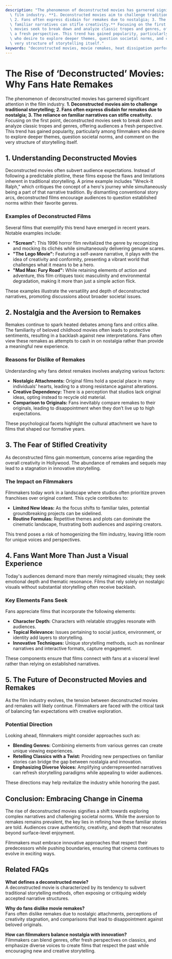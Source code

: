 ```yaml
---
description: "The phenomenon of deconstructed movies has garnered significant attention in the\
  \ film industry. **1. Deconstructed movies aim to challenge traditional storytelling;\
  \ 2. Fans often express disdain for remakes due to nostalgia; 3. The reliance on\
  \ familiar narratives can stifle creativity.** Focusing on the first point, deconstructed\
  \ movies seek to break down and analyze classic tropes and genres, offering audiences\
  \ a fresh perspective. This trend has gained popularity, particularly among filmmakers\
  \ who desire to explore deeper themes, question societal norms, and comment on the\
  \ very structure of storytelling itself."
keywords: "deconstructed movies, movie remakes, heat dissipation performance, die casting process"
---
```

# The Rise of ‘Deconstructed’ Movies: Why Fans Hate Remakes

The phenomenon of deconstructed movies has garnered significant attention in the film industry. **1. Deconstructed movies aim to challenge traditional storytelling; 2. Fans often express disdain for remakes due to nostalgia; 3. The reliance on familiar narratives can stifle creativity.** Focusing on the first point, deconstructed movies seek to break down and analyze classic tropes and genres, offering audiences a fresh perspective. This trend has gained popularity, particularly among filmmakers who desire to explore deeper themes, question societal norms, and comment on the very structure of storytelling itself.

## **1. Understanding Deconstructed Movies**

Deconstructed movies often subvert audience expectations. Instead of following a predictable plotline, these films expose the flaws and limitations inherent in traditional storytelling. A prime example includes "Wreck-It Ralph," which critiques the concept of a hero's journey while simultaneously being a part of that narrative tradition. By dismantling conventional story arcs, deconstructed films encourage audiences to question established norms within their favorite genres.

### **Examples of Deconstructed Films**

Several films that exemplify this trend have emerged in recent years. Notable examples include:

- **"Scream":** This 1996 horror film revitalized the genre by recognizing and mocking its clichés while simultaneously delivering genuine scares.
- **"The Lego Movie":** Featuring a self-aware narrative, it plays with the idea of creativity and conformity, presenting a vibrant world that challenges what it means to be a hero.
- **"Mad Max: Fury Road":** While retaining elements of action and adventure, this film critiques toxic masculinity and environmental degradation, making it more than just a simple action flick.
  
These examples illustrate the versatility and depth of deconstructed narratives, promoting discussions about broader societal issues.

## **2. Nostalgia and the Aversion to Remakes**

Remakes continue to spark heated debates among fans and critics alike. The familiarity of beloved childhood movies often leads to protective sentiments, resulting in a backlash against new interpretations. Fans often view these remakes as attempts to cash in on nostalgia rather than provide a meaningful new experience.

### **Reasons for Dislike of Remakes**

Understanding why fans detest remakes involves analyzing various factors:

- **Nostalgic Attachments:** Original films hold a special place in many individuals' hearts, leading to a strong resistance against alterations.
- **Creative Dependency:** There is a perception that studios lack original ideas, opting instead to recycle old material.
- **Comparison to Originals:** Fans inevitably compare remakes to their originals, leading to disappointment when they don’t live up to high expectations.

These psychological facets highlight the cultural attachment we have to films that shaped our formative years.

## **3. The Fear of Stifled Creativity**

As deconstructed films gain momentum, concerns arise regarding the overall creativity in Hollywood. The abundance of remakes and sequels may lead to a stagnation in innovative storytelling.

### **The Impact on Filmmakers**

Filmmakers today work in a landscape where studios often prioritize proven franchises over original content. This cycle contributes to:

- **Limited New Ideas:** As the focus shifts to familiar tales, potential groundbreaking projects can be sidelined.
- **Routine Formulas:** Repetitive themes and plots can dominate the cinematic landscape, frustrating both audiences and aspiring creators.

This trend poses a risk of homogenizing the film industry, leaving little room for unique voices and perspectives.

## **4. Fans Want More Than Just a Visual Experience**

Today's audiences demand more than merely reimagined visuals; they seek emotional depth and thematic resonance. Films that rely solely on nostalgic visuals without substantial storytelling often receive backlash. 

### **Key Elements Fans Seek**

Fans appreciate films that incorporate the following elements:

- **Character Depth:** Characters with relatable struggles resonate with audiences.
- **Topical Relevance:** Issues pertaining to social justice, environment, or identity add layers to storytelling.
- **Innovative Techniques:** Unique storytelling methods, such as nonlinear narratives and interactive formats, capture engagement.

These components ensure that films connect with fans at a visceral level rather than relying on established narratives.

## **5. The Future of Deconstructed Movies and Remakes**

As the film industry evolves, the tension between deconstructed movies and remakes will likely continue. Filmmakers are faced with the critical task of balancing fan expectations with creative exploration.

### **Potential Direction**

Looking ahead, filmmakers might consider approaches such as:

- **Blending Genres:** Combining elements from various genres can create unique viewing experiences.
- **Retelling Classics with a Twist:** Providing new perspectives on familiar stories can bridge the gap between nostalgia and innovation.
- **Emphasizing Diverse Voices:** Amplifying underrepresented narratives can refresh storytelling paradigms while appealing to wider audiences.

These directions may help revitalize the industry while honoring the past.

## **Conclusion: Embracing Change in Cinema**

The rise of deconstructed movies signifies a shift towards exploring complex narratives and challenging societal norms. While the aversion to remakes remains prevalent, the key lies in refining how these familiar stories are told. Audiences crave authenticity, creativity, and depth that resonates beyond surface-level enjoyment. 

Filmmakers must embrace innovative approaches that respect their predecessors while pushing boundaries, ensuring that cinema continues to evolve in exciting ways.

## Related FAQs

**What defines a deconstructed movie?**  
A deconstructed movie is characterized by its tendency to subvert traditional storytelling methods, often exposing or critiquing widely accepted narrative structures.

**Why do fans dislike movie remakes?**  
Fans often dislike remakes due to nostalgic attachments, perceptions of creativity stagnation, and comparisons that lead to disappointment against beloved originals.

**How can filmmakers balance nostalgia with innovation?**  
Filmmakers can blend genres, offer fresh perspectives on classics, and emphasize diverse voices to create films that respect the past while encouraging new and creative storytelling.
